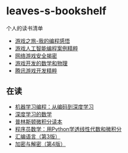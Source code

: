 # leaves-s-bookshelf
个人的读书清单

* [游戏之旅-我的编程感悟](https://book.douban.com/subject/1441780)
* [游戏人工智能编程案例精粹](https://book.douban.com/subject/3081930/)
* [网络游戏安全揭密](https://book.douban.com/subject/3612076/)
* [游戏开发的数学和物理](https://book.douban.com/subject/26274169/)
* [腾讯游戏开发精粹](https://book.douban.com/subject/34778851/)


## 在读
* [机器学习编程：从编码到深度学习]()
* [深度学习的数学](https://book.douban.com/subject/33414479/)
* [普林斯顿微积分读本](https://book.douban.com/subject/26899701/)
* [程序员数学：用Python学透线性代数和微积分](https://book.douban.com/subject/35689348/)
* [汇编语言（第3版）](https://book.douban.com/subject/25726019/)
* [加密与解密（第4版）](https://book.douban.com/subject/30288807)
